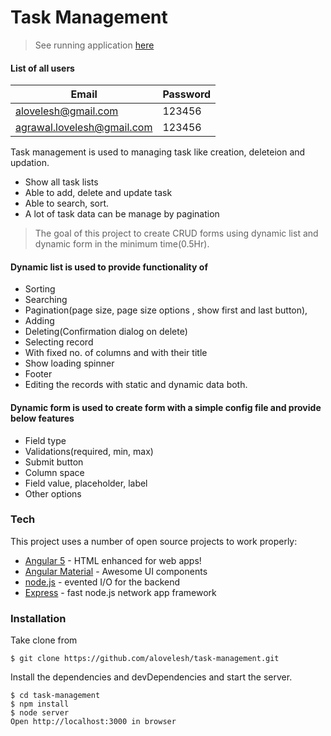 # Task Management

> See running application [here](https://nameless-mountain-69985.herokuapp.com)

#### List of all users

| Email | Password |
| ------ | ------ |
| alovelesh@gmail.com | 123456 |
| agrawal.lovelesh@gmail.com | 123456 |

Task management is used to managing task like creation, deleteion and updation.
  - Show all task lists
  - Able to add, delete and update task
  - Able to search, sort.
  - A lot of task data can be manage by pagination
  
> The goal of this project to create CRUD forms using dynamic list and dynamic form in the minimum time(0.5Hr).
 #### Dynamic list is used to provide functionality of 
 - Sorting
 - Searching
 - Pagination(page size, page size options , show first and last button),
 - Adding
 - Deleting(Confirmation dialog on delete)
 - Selecting record
 - With fixed no. of columns and with their title
 - Show loading spinner
 - Footer
 - Editing the records with static and dynamic data both.
#### Dynamic form is used to create form with a simple config file and provide below features
 - Field type
 - Validations(required, min, max)
 - Submit button
 - Column space
 - Field value, placeholder, label
 - Other options

### Tech

This project uses a number of open source projects to work properly:

* [Angular 5] - HTML enhanced for web apps!
* [Angular Material] - Awesome UI components
* [node.js] - evented I/O for the backend
* [Express] - fast node.js network app framework

### Installation
Take clone from
```
$ git clone https://github.com/alovelesh/task-management.git
```
Install the dependencies and devDependencies and start the server.

```
$ cd task-management
$ npm install
$ node server
Open http://localhost:3000 in browser
```

[//]: #
   [Angular Material]: <https://material.angular.io>
   [Angular 5]: <https://angular.io>
   [node.js]: <http://nodejs.org>
   [express]: <http://expressjs.com>
   [AngularJS]: <http://angularjs.org>
